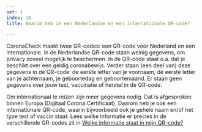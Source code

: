 ```yaml
---
set: 1
index: 10
title: Waarom heb ik een Nederlandse en een internationale QR-code?

---
```

CoronaCheck maakt twee QR-codes: een QR-code voor Nederland en een internationale. In de Nederlandse QR-code staan weinig gegevens, om privacy zoveel mogelijk te beschermen. In de QR-code staat o.a. dat je beschikt over een geldig coronabewijs. Verder staan (een deel van) deze gegevens in de QR-code: de eerste letter van je voornaam, de eerste letter van je achternaam, je geboortedag en geboortemaand. Er staan geen gegevens over jouw test, vaccinatie of herstel in de QR-code. 

Om internationaal te reizen zijn meer gegevens nodig. Dat is afgesproken binnen Europa (Digitaal Corona Certificaat). Daarom heb je ook een internationale QR-code, waarin bijvoorbeeld ook je gehele naam en/of het type test of vaccin staat. Lees welke informatie er precies in de verschillende QR-codes zit in [Welke informatie staat in mijn QR-code?](/nl/faq/1-6-welke-informatie-staat-in-mijn-qr-code/)
